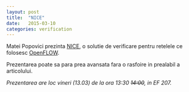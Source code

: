 ```yaml
---
layout: post
title:  "NICE"
date:   2015-03-10
categories: verification
---
```


Matei Popovici prezinta [NICE], o solutie de verificare pentru retelele ce folosesc [OpenFLOW].

Prezentarea poate sa para prea avansata fara o rasfoire in prealabil a articolului.

_Prezentarea are loc vineri (13.03) de la ora 13:30 <strike>14:00</strike>, in EF 207._

[NICE]: http://infoscience.epfl.ch/record/170618/files/nsdi-final
[OpenFLOW]: http://en.wikipedia.org/wiki/OpenFlow